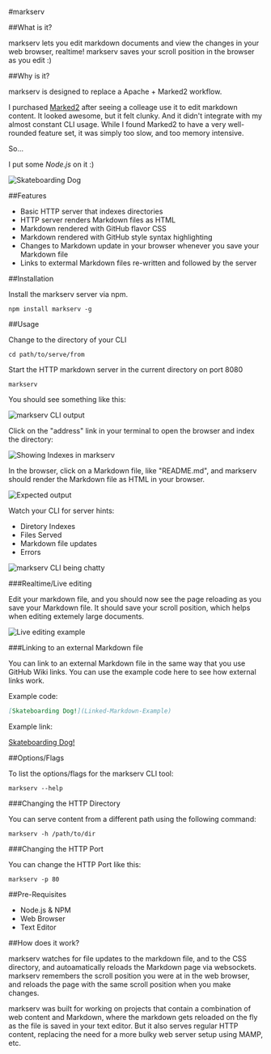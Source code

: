 #markserv

##What is it?

markserv lets you edit markdown documents and view the changes in your web browser, realtime! markserv saves your scroll position in the browser as you edit :)

##Why is it?

markserv is designed to replace a Apache + Marked2 workflow. 

I purchased [Marked2](http://marked2app.com/) after seeing a colleage use it to edit markdown content. It looked awesome, but it felt clunky. And it didn't integrate with my almost constant CLI usage. While I found Marked2 to have a very well-rounded feature set, it was simply too slow, and too memory intensive.

So...

I put some _Node.js_ on it :)

![Skateboarding Dog](http://media.giphy.com/media/yN6TNQhiIxeW4/giphy.gif)

##Features

 - Basic HTTP server that indexes directories
 - HTTP server renders Markdown files as HTML
 - Markdown rendered with GitHub flavor CSS
 - Markdown rendered with GitHub style syntax highlighting
 - Changes to Markdown update in your browser whenever you save your Markdown file
 - Links to extermal Markdown files re-written and followed by the server

##Installation

Install the markserv server via npm.

```shell
npm install markserv -g
```

##Usage

Change to the directory of your CLI

    cd path/to/serve/from

Start the HTTP markdown server in the current directory on port 8080

    markserv

You should see something like this:

![markserv CLI output](http://i.imgur.com/Ii8ydEN.png)

Click on the "address" link in your terminal to open the browser and index the directory:

![Showing Indexes in markserv](http://i.imgur.com/hwWULtl.png)

In the browser, click on a Markdown file, like "README.md", and markserv should render the Markdown file as HTML in your browser.

![Expected output](http://i.imgur.com/yWv8dGZ.png)

Watch your CLI for server hints:

 - Diretory Indexes
 - Files Served
 - Markdown file updates
 - Errors

![markserv CLI being chatty](http://i.imgur.com/TuO78gt.png)

###Realtime/Live editing

Edit your markdown file, and you should now see the page reloading as you save your Markdown file. It should save your scroll position, which helps when editing extemely large documents.

![Live editing example](http://i.imgur.com/duvFBOF.gif)

###Linking to an external Markdown file

You can link to an external Markdown file in the same way that you use GitHub Wiki links. You can use the example code here to see how external links work.

Example code:

```md
[Skateboarding Dog!](Linked-Markdown-Example)
```

Example link:

[Skateboarding Dog!](Linked-Markdown-Example)


##Options/Flags

To list the options/flags for the markserv CLI tool:

```shell
markserv --help
```

###Changing the HTTP Directory

You can serve content from a different path using the following command:

```shell
markserv -h /path/to/dir
```

###Changing the HTTP Port

You can change the HTTP Port  like this:

```shell
markserv -p 80
```





##Pre-Requisites

 - Node.js & NPM
 - Web Browser
 - Text Editor



##How does it work?

markserv watches for file updates to the markdown file, and to the CSS directory, and autoamatically reloads the Markdown page via websockets. markserv remembers the scroll position you were at in the web browser, and reloads the page with the same scroll position when you make changes.

markserv was built for working on projects that contain a combination of web content and Markdown, where the markdown gets reloaded on the fly as the file is saved in your text editor. But it also serves regular HTTP content, replacing the need for a more bulky web server setup using MAMP, etc.
